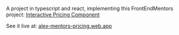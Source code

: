 A project in typescript and react, implementing this FrontEndMentors project: [Interactive Pricing Component](https://www.frontendmentor.io/challenges/interactive-pricing-component-t0m8PIyY8)

See it live at: [alex-mentors-pricing.web.app](https://alex-mentors-pricing.web.app)
